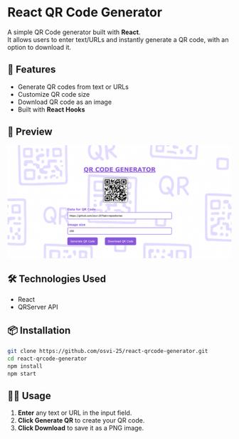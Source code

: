 # React QR Code Generator

A simple QR Code generator built with **React**.  
It allows users to enter text/URLs and instantly generate a QR code, with an option to download it.

## 🚀 Features
- Generate QR codes from text or URLs
- Customize QR code size
- Download QR code as an image
- Built with **React Hooks**

## 📸 Preview
![QR Code Generator Screenshot](./images/preview.png)

## 🛠️ Technologies Used
- React
- QRServer API

## 📦 Installation
```bash
git clone https://github.com/osvi-25/react-qrcode-generator.git
cd react-qrcode-generator
npm install
npm start
```

## 🧑‍💻 Usage

1. **Enter** any text or URL in the input field.  
2. **Click Generate QR** to create your QR code.  
3. **Click Download** to save it as a PNG image.
